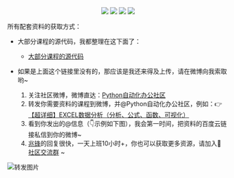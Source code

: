 <div align="center">
    <a href="https://github.com/zhaofeng092/python_auto_office"> <img src="https://badgen.net/badge/Github/%E7%A8%8B%E5%BA%8F%E5%91%98?icon=github&color=red"></a>
    <a href="http://t.cn/A6Gkrbzw"> <img src="https://badgen.net/badge/follow/%E5%85%AC%E4%BC%97%E5%8F%B7?icon=rss&color=green"></a>
    <a href="https://space.bilibili.com/259649365"> <img src="https://badgen.net/badge/pick/B%E7%AB%99?icon=dependabot&color=blue"></a>
    <a href="https://mp.weixin.qq.com/s/CadAaJUTUlXmTxJAjFUfPQ"> <img src="https://badgen.net/badge/join/%E4%BA%A4%E6%B5%81%E7%BE%A4?icon=atom&color=yellow"></a>
</div>


所有配套资料的获取方式：

- 大部分课程的源代码，我都整理在这下面了：
  - [大部分课程的源代码](https://mp.weixin.qq.com/s/mHciUFdBBQP9tTdOXe05rw)
- 如果是上面这个链接里没有的，那应该是我还来得及上传，请在微博向我索取哟~

  1. 关注社区微博，微博直达：[Python自动化办公社区](https://weibo.com/u/7411061007)
  2. 转发你需要资料的课程到微博，并@Python自动化办公社区，例如：👉 [【超详细】EXCEL数据分析（分析、公式、函数、可视化）](https://www.bilibili.com/video/BV195411t7vN)
  3. 看到你发出的@信息（👇示例如下图），我会第一时间，把资料的百度云链接私信到你的微博~
  4. [兆锋](https://mp.weixin.qq.com/s/UrJ5PkRWYydaajGetUqFYQ)的回复很快，一天上班10小时+，你也可以获取更多资源，请加入🚸 [社区交流群](https://mp.weixin.qq.com/s/6cR5fMSCtdI5sJdWiDwhOA) ~



![转发图片](https://img-blog.csdnimg.cn/20210127160811525.png?x-oss-process=image/watermark,type_ZmFuZ3poZW5naGVpdGk,shadow_10,text_aHR0cHM6Ly9ibG9nLmNzZG4ubmV0L3dlaXhpbl80MjMyMTUxNw==,size_16,color_FFFFFF,t_70)


